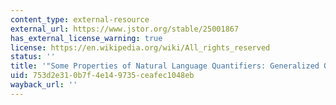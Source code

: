 ```yaml
---
content_type: external-resource
external_url: https://www.jstor.org/stable/25001867
has_external_license_warning: true
license: https://en.wikipedia.org/wiki/All_rights_reserved
status: ''
title: '"Some Properties of Natural Language Quantifiers: Generalized Quantifier Theory."'
uid: 753d2e31-0b7f-4e14-9735-ceafec1048eb
wayback_url: ''
---
```

